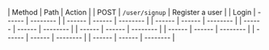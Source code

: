 | Method | Path | Action |
| POST | `/user/signup` | Register a user |
| Login | ------ | -------- |
| ------ | ------ | -------- |
| ------ | ------ | -------- |
| ------ | ------ | -------- |
| ------ | ------ | -------- |
| ------ | ------ | -------- |
| ------ | ------ | -------- |
| ------ | ------ | -------- |
